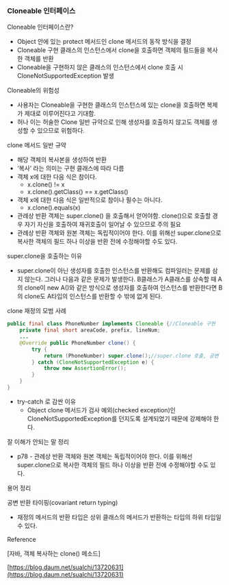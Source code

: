 ### Cloneable 인터페이스

Cloneable 인터페이스란?

- Object 안에 있는 protect 메서드인 clone 메서드의 동작 방식을 결정
- Cloneable 구현 클래스의 인스턴스에서 clone을 호출하면 객체의 필드들을 복사한 객체를 반환
- Cloneable을 구현하지 않은 클래스의 인스턴스에서 clone 호출 시 CloneNotSupportedException 발생

Cloneable의 위험성

- 사용자는 Cloneable을 구현한 클래스의 인스턴스에 있는 clone을 호출하면 복제가 제대로 이루어진다고 기대함.
- 허나 이는 허술한 Clone 일반 규약으로 인해 생성자를 호출하지 않고도 객체를 생성할 수 있으므로 위험하다.

clone 메서드 일반 규약

- 해당 객체의 복사본을 생성하여 반환
- ‘복사’ 라는 의미는 구현 클래스에 따라 다름
- 객체 x에 대한 다음 식은 참이다.
    - x.clone() != x
    - x.clone().getClass() == x.getClass()
- 객체 x에 대한 다음 식은 일반적으로 참이나 필수는 아니다.
    - x.clone().equals(x)
- 관례상 반환 객체는 super.clone() 을 호출해서 얻어야함. clone()으로 호출할 경우 자기 자신을 호출하여 재귀호출이 일어날 수 있으므로 주의 필요
- 관례상 반환 객체와 원본 객체는 독립적이어야 한다. 이를 위해선 super.clone으로 복사한 객체의 필드 하나 이상을 반환 전에 수정해야할 수도 있다.

super.clone을 호출하는 이유

- super.clone이 아닌 생성자를 호출한 인스턴스를 반환해도 컴파일러는 문제를 삼지 않는다. 그러나 다음과 같은 문제가 발생한다. B클래스가 A클래스를 상속할 때 A의 clone이 new A()와 같은 방식으로 생성자를 호출하여 인스턴스를 반환한다면 B의 clone도 A타입의 인스턴스를 반환할 수 밖에 없게 된다.

clone 재정의 모범 사례

```java
public final class PhoneNumber implements Cloneable {//Cloneable 구현
    private final short areaCode, prefix, lineNum;
    ...
    @Override public PhoneNumber clone() {
        try {
            return (PhoneNumber) super.clone();//super.clone 호출, 공변 반환 타이핑이 가능하므로 PhoneNumber로 형변환하여 반환
        } catch (CloneNotSupportedException e) {
            throw new AssertionError();
        }
    }
}
```

- try-catch 로 감싼 이유
    - Object clone 메서드가 검사 예외(checked exception)인 CloneNotSupportedException를 던지도록 설계되었기 때문에 강제해야 한다.

잘 이해가 안되는 말 정리

- p78 - 관례상 반환 객체와 원본 객체는 독립적이어야 한다. 이를 위해선 super.clone으로 복사한 객체의 필드 하나 이상을 반환 전에 수정해야할 수도 있다.

용어 정리

공변 반환 타이핑(covariant return typing)

- 재정의 메서드의 반환 타입은 상위 클래스의 메서드가 반환하는 타입의 하위 타입일 수 있다.

Reference

[자바, 객체 복사하는 clone() 메소드]

[https://blog.daum.net/sualchi/13720631](https://blog.daum.net/sualchi/13720631)
